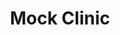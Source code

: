 ---
title: "Mock Clinic"
description: "A desktop interface for clinics and hospitals to manage patients and their data using MVC architecture. Developed as a final project for a Software Development Methods course."
image:
    url:
    alt:
link: "https://github.com/mdoheny9/SENG265-Fall-2024/tree/master/a5"
tags: ["python", "test-automation", "collaborative"]
---